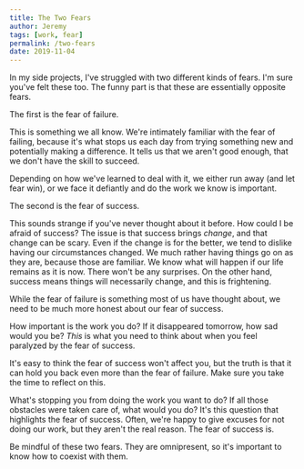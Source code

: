 ```yaml
---
title: The Two Fears
author: Jeremy
tags: [work, fear]
permalink: /two-fears
date: 2019-11-04
---
```


In my side projects, I've struggled with two different kinds of fears. I'm sure you've felt these too. The funny part is that these are essentially opposite fears.

The first is the fear of failure.

This is something we all know. We're intimately familiar with the fear of failing, because it's what stops us each day from trying something new and potentially making a difference. It tells us that we aren't good enough, that we don't have the skill to succeed.

Depending on how we've learned to deal with it, we either run away (and let fear win), or we face it defiantly and do the work we know is important.

The second is the fear of success.

This sounds strange if you've never thought about it before. How could I be afraid of success? The issue is that success brings *change*, and that change can be scary. Even if the change is for the better, we tend to dislike having our circumstances changed. We much rather having things go on as they are, because those are familiar. We know what will happen if our life remains as it is now. There won't be any surprises. On the other hand, success means things will necessarily change, and this is frightening.

While the fear of failure is something most of us have thought about, we need to be much more honest about our fear of success.

How important is the work you do? If it disappeared tomorrow, how sad would you be? *This* is what you need to think about when you feel paralyzed by the fear of success.

It's easy to think the fear of success won't affect you, but the truth is that it can hold you back even more than the fear of failure. Make sure you take the time to reflect on this.

What's stopping you from doing the work you want to do? If all those obstacles were taken care of, what would you do? It's this question that highlights the fear of success. Often, we're happy to give excuses for not doing our work, but they aren't the real reason. The fear of success is.

Be mindful of these two fears. They are omnipresent, so it's important to know how to coexist with them.
